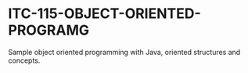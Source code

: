 # ITC-115-OBJECT-ORIENTED-PROGRAMG
Sample  object oriented programming with Java, oriented structures and concepts.
